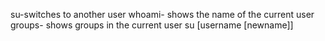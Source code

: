 su-switches to another user
whoami- shows the name of the current user
groups- shows groups in the current user
su [username [newname]]

